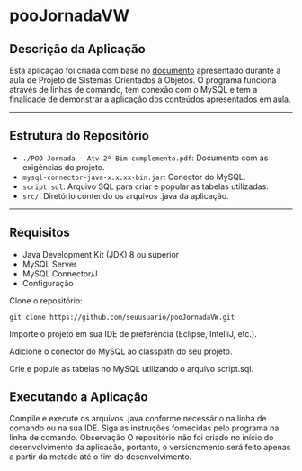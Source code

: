 # pooJornadaVW
## Descrição da Aplicação
Esta aplicação foi criada com base no [documento](./POO%20%20Jornada%20-%20Atv%202º%20Bim%20complemento.pdf) apresentado durante a aula de Projeto de Sistemas Orientados à Objetos. O programa funciona através de linhas de comando, tem conexão com o MySQL e tem a finalidade de demonstrar a aplicação dos conteúdos apresentados em aula.

<hr>

## Estrutura do Repositório <br>

* `./POO Jornada - Atv 2º Bim complemento.pdf`: Documento com as exigências do projeto. <br>
* `mysql-connector-java-x.x.xx-bin.jar`: Conector do MySQL. <br>
* `script.sql`: Arquivo SQL para criar e popular as tabelas utilizadas. <br>
* `src/`: Diretório contendo os arquivos .java da aplicação. <br>

<hr>

## Requisitos

* Java Development Kit (JDK) 8 ou superior
* MySQL Server
* MySQL Connector/J
* Configuração 

Clone o repositório:

```git clone https://github.com/seuusuario/pooJornadaVW.git```

Importe o projeto em sua IDE de preferência (Eclipse, IntelliJ, etc.).

Adicione o conector do MySQL ao classpath do seu projeto.

Crie e popule as tabelas no MySQL utilizando o arquivo script.sql.

## Executando a Aplicação

Compile e execute os arquivos .java conforme necessário na linha de comando ou na sua IDE.
Siga as instruções fornecidas pelo programa na linha de comando.
Observação
O repositório não foi criado no início do desenvolvimento da aplicação, portanto, o versionamento será feito apenas a partir da metade até o fim do desenvolvimento.